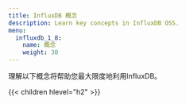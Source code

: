 ```yaml
---
title: InfluxDB 概念
description: Learn key concepts in InfluxDB OSS.
menu:
  influxdb_1_8:
    name: 概念
    weight: 30
---
```


理解以下概念将帮助您最大限度地利用InfluxDB。

{{< children hlevel="h2" >}}
